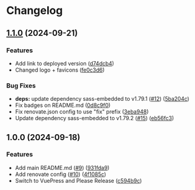# Changelog

## [1.1.0](https://github.com/PhyberApex/phyberapex.de/compare/v1.0.0...v1.1.0) (2024-09-21)


### Features

* Add link to deployed version ([d74dcb4](https://github.com/PhyberApex/phyberapex.de/commit/d74dcb4f78be120a36af0343ec5517ad76f7b056))
* Changed logo + favicons ([fe0c3d6](https://github.com/PhyberApex/phyberapex.de/commit/fe0c3d6d8337f3abfcee62b75c9d08bb5de0155a))


### Bug Fixes

* **deps:** update dependency sass-embedded to v1.79.1 ([#12](https://github.com/PhyberApex/phyberapex.de/issues/12)) ([5ba204c](https://github.com/PhyberApex/phyberapex.de/commit/5ba204c2f4fdb7fca3c3cb847fca4f1e65170d1d))
* Fix badges on README.md ([0d8c9f0](https://github.com/PhyberApex/phyberapex.de/commit/0d8c9f01a0a5ea0cefcfbd15ab06c65b64de1431))
* Fix renovate.json config to use "fix" prefix ([3eba948](https://github.com/PhyberApex/phyberapex.de/commit/3eba94850e32e67db35bfed1784a2c514ca242f6))
* Update dependency sass-embedded to v1.79.2 ([#15](https://github.com/PhyberApex/phyberapex.de/issues/15)) ([eb56fc3](https://github.com/PhyberApex/phyberapex.de/commit/eb56fc38dd754e43f8b8b9b6a17d669becf4f8ba))

## 1.0.0 (2024-09-18)


### Features

* Add main README.md ([#9](https://github.com/PhyberApex/phyberapex.de/issues/9)) ([931fda9](https://github.com/PhyberApex/phyberapex.de/commit/931fda9637509e4f25814e6cf4e4d36335b47fc0))
* Add renovate config ([#10](https://github.com/PhyberApex/phyberapex.de/issues/10)) ([4f1085c](https://github.com/PhyberApex/phyberapex.de/commit/4f1085cc61f3bed8d01de5cfc9c2f0fde2b1c32f))
* Switch to VuePress and Please Release ([c594b9c](https://github.com/PhyberApex/phyberapex.de/commit/c594b9c881bad95565f9e3ff812896c6294e2b20))
